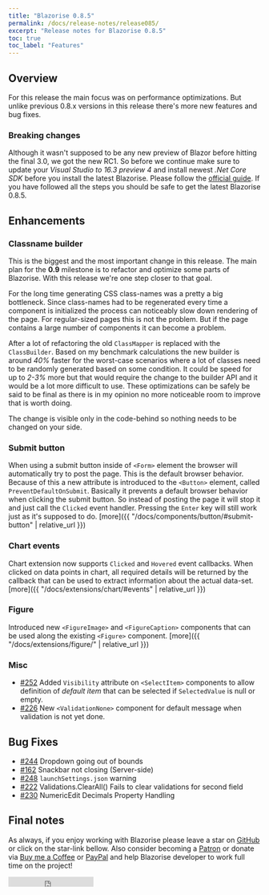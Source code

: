```yaml
---
title: "Blazorise 0.8.5"
permalink: /docs/release-notes/release085/
excerpt: "Release notes for Blazorise 0.8.5"
toc: true
toc_label: "Features"
---
```


## Overview

For this release the main focus was on performance optimizations. But unlike previous 0.8.x versions in this release there's more new features and bug fixes.

### Breaking changes

Although it wasn't supposed to be any new preview of Blazor before hitting the final 3.0, we got the new RC1. So before we continue make sure to update your _Visual Studio to 16.3 preview 4_ and install newest _.Net Core SDK_ before you install the latest Blazorise. Please follow the [official guide](https://devblogs.microsoft.com/aspnet/asp-net-core-and-blazor-updates-in-net-core-3-0-release-candidate-1/). If you have followed all the steps you should be safe to get the latest Blazorise 0.8.5.

## Enhancements

### Classname builder

This is the biggest and the most important change in this release. The main plan for the **0.9** milestone is to refactor and optimize some parts of Blazorise. With this release we're one step closer to that goal. 

For the long time generating CSS class-names was a pretty a big bottleneck. Since class-names had to be regenerated every time a component is initialized the process can noticeably slow down rendering of the page. For regular-sized pages this is not the problem. But if the page contains a large number of components it can become a problem.

After a lot of refactoring the old `ClassMapper` is replaced with the `ClassBuilder`. Based on my benchmark calculations the new builder is around _40%_ faster for the worst-case scenarios where a lot of classes need to be randomly generated based on some condition. It could be speed for up to _2-3%_ more but that would require the change to the builder API and it would be a lot more difficult to use. These optimizations can be safely be said to be final as there is in my opinion no more noticeable room to improve that is worth doing.

The change is visible only in the code-behind so nothing needs to be changed on your side.

### Submit button

When using a submit button inside of `<Form>` element the browser will automatically try to post the page. This is the default browser behavior. Because of this a new attribute is introduced to the `<Button>` element, called `PreventDefaultOnSubmit`. Basically it prevents a default browser behavior when clicking the submit button. So instead of posting the page it will stop it and just call the `Clicked` event handler. Pressing the `Enter` key will still work just as it's supposed to do. [more]({{ "/docs/components/button/#submit-button" | relative_url }})

### Chart events

Chart extension now supports `Clicked` and `Hovered` event callbacks. When clicked on data points in chart, all required details will be returned by the callback that can be used to extract information about the actual data-set. [more]({{ "/docs/extensions/chart/#events" | relative_url }})

### Figure

Introduced new `<FigureImage>` and `<FigureCaption>` components that can be used along the existing `<Figure>` component. [more]({{ "/docs/extensions/figure/" | relative_url }})

### Misc

- [#252](https://github.com/Megabit/Blazorise/issues/252) Added `Visibility` attribute on `<SelectItem>` components to allow definition of _default item_ that can be selected if `SelectedValue` is null or empty.
- [#226](https://github.com/Megabit/Blazorise/issues/226) New `<ValidationNone>` component for default message when validation is not yet done.

## Bug Fixes

- [#244](https://github.com/Megabit/Blazorise/issues/244) Dropdown going out of bounds
- [#162](https://github.com/Megabit/Blazorise/issues/162) Snackbar not closing (Server-side)
- [#248](https://github.com/Megabit/Blazorise/issues/248) `launchSettings.json` warning
- [#222](https://github.com/Megabit/Blazorise/issues/222) Validations.ClearAll() Fails to clear validations for second field
- [#230](https://github.com/Megabit/Blazorise/issues/230) NumericEdit Decimals Property Handling

## Final notes

As always, if you enjoy working with Blazorise please leave a star on [GitHub](https://github.com/Megabit/Blazorise) or click on the star-link bellow. Also consider becoming a [Patron](https://www.patreon.com/mladenmacanovic) or donate via [Buy me a Coffee](https://www.buymeacoffee.com/mladenmacanovic) or [PayPal](https://www.paypal.me/mladenmacanovic) and help Blazorise developer to work full time on the project!

<iframe src="https://ghbtns.com/github-btn.html?user=Megabit&repo=Blazorise&type=star&count=true" frameborder="0" scrolling="0" width="170px" height="20px"></iframe>